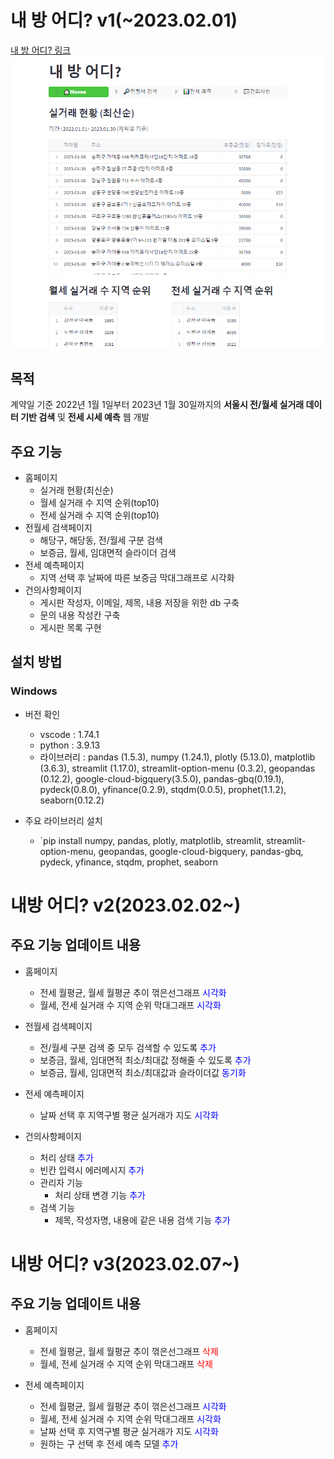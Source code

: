 # 내 방 어디? v1(~2023.02.01)
[내 방 어디? 링크](https://seungkyu37-project2-app-3b4qng.streamlit.app/)
![screensh](img/홈페이지.png)

## 목적
계약일 기준 2022년 1월 1일부터 2023년 1월 30일까지의 **서울시 전/월세 실거래 데이터 기반 검색** 및 **전세 시세 예측** 웹 개발

## 주요 기능
- 홈페이지
    - 실거래 현황(최신순)
    - 월세 실거래 수 지역 순위(top10)
    - 전세 실거래 수 지역 순위(top10)
- 전월세 검색페이지
    - 해당구, 해당동, 전/월세 구분 검색
    - 보증금, 월세, 임대면적 슬라이더 검색
- 전세 예측페이지
    - 지역 선택 후 날짜에 따른 보증금 막대그래프로 시각화
- 건의사항페이지
    - 게시판 작성자, 이메일, 제목, 내용 저장을 위한 db 구축
    - 문의 내용 작성칸 구축
    - 게시판 목록 구현

## 설치 방법
### Windows
+ 버전 확인 
    - vscode : 1.74.1
    - python : 3.9.13
    - 라이브러리 :  pandas (1.5.3), numpy (1.24.1), plotly (5.13.0), matplotlib (3.6.3), streamlit (1.17.0), streamlit-option-menu (0.3.2), geopandas (0.12.2), google-cloud-bigquery(3.5.0), pandas-gbq(0.19.1), pydeck(0.8.0), yfinance(0.2.9), stqdm(0.0.5), prophet(1.1.2), seaborn(0.12.2)

+ 주요 라이브러리 설치
    - `pip install numpy, pandas, plotly, matplotlib, streamlit, streamlit-option-menu, geopandas, google-cloud-bigquery, pandas-gbq, pydeck, yfinance, stqdm, prophet, seaborn

# 내방 어디? v2(2023.02.02~)

## 주요 기능 업데이트 내용
- 홈페이지
    - 전세 월평균, 월세 월평균 추이 꺾은선그래프 <span style="color:blue">시각화</span>
    - 월세, 전세 실거래 수 지역 순위 막대그래프 <span style="color:blue">시각화</span>
    
- 전월세 검색페이지
    - 전/월세 구분 검색 중 모두 검색할 수 있도록 <span style="color:blue">추가</span>
    - 보증금, 월세, 임대면적 최소/최대값 정해줄 수 있도록 <span style="color:blue">추가</span>
    - 보증금, 월세, 임대면적 최소/최대값과 슬라이더값 <span style="color:blue">동기화</span>

- 전세 예측페이지
    - 날짜 선택 후 지역구별 평균 실거래가 지도 <span style="color:blue">시각화</span>

- 건의사항페이지
    - 처리 상태 <span style="color:blue">추가</span>
    - 빈칸 입력시 에러메시지 <span style="color:blue">추가</span>
    - 관리자 기능
        - 처리 상태 변경 기능 <span style="color:blue">추가</span>
    - 검색 기능
        - 제목, 작성자명, 내용에 같은 내용 검색 기능 <span style="color:blue">추가</span>

# 내방 어디? v3(2023.02.07~)

## 주요 기능 업데이트 내용
- 홈페이지
    - 전세 월평균, 월세 월평균 추이 꺾은선그래프 <span style="color:red">삭제</span>
    - 월세, 전세 실거래 수 지역 순위 막대그래프 <span style="color:red">삭제</span>

- 전세 예측페이지
    - 전세 월평균, 월세 월평균 추이 꺾은선그래프 <span style="color:blue">시각화</span>
    - 월세, 전세 실거래 수 지역 순위 막대그래프 <span style="color:blue">시각화</span>
    - 날짜 선택 후 지역구별 평균 실거래가 지도 <span style="color:blue">시각화</span>
    - 원하는 구 선택 후 전세 예측 모델 <span style="color:blue">추가</span>